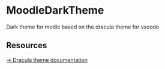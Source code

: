 # MoodleDarkTheme
Dark theme for modle based on the dracula theme for vscode
## Resources
<a href="https://draculatheme.com/contribute">-> Dracula theme documentation</a>
